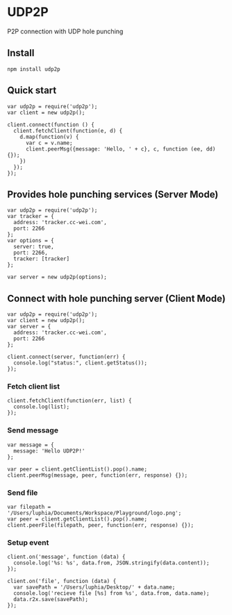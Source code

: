 # UDP2P
P2P connection with UDP hole punching

## Install
```shell
npm install udp2p
```

## Quick start
```node
var udp2p = require('udp2p');
var client = new udp2p();

client.connect(function () {
  client.fetchClient(function(e, d) {
    d.map(function(v) {
      var c = v.name;
      client.peerMsg({message: 'Hello, ' + c}, c, function (ee, dd) {});
    })
  });
});

```

## Provides hole punching services (Server Mode)
```node
var udp2p = require('udp2p');
var tracker = {
  address: 'tracker.cc-wei.com',
  port: 2266
};
var options = {
  server: true,
  port: 2266,
  tracker: [tracker]
};

var server = new udp2p(options);
```

## Connect with hole punching server (Client Mode)
```node
var udp2p = require('udp2p');
var client = new udp2p();
var server = {
  address: 'tracker.cc-wei.com',
  port: 2266
};

client.connect(server, function(err) {
  console.log("status:", client.getStatus());
});
```
### Fetch client list
```node
client.fetchClient(function(err, list) {
  console.log(list);
});
```
### Send message
```node
var message = {
  message: 'Hello UDP2P!'
};

var peer = client.getClientList().pop().name;
client.peerMsg(message, peer, function(err, response) {});
```
### Send file
```node
var filepath = '/Users/luphia/Documents/Workspace/Playground/logo.png';
var peer = client.getClientList().pop().name;
client.peerFile(filepath, peer, function(err, response) {});
```
### Setup event
```node
client.on('message', function (data) {
  console.log('%s: %s', data.from, JSON.stringify(data.content));
});

client.on('file', function (data) {
  var savePath = '/Users/luphia/Desktop/' + data.name;
  console.log('recieve file [%s] from %s', data.from, data.name);
  data.r2x.save(savePath);
});
```
